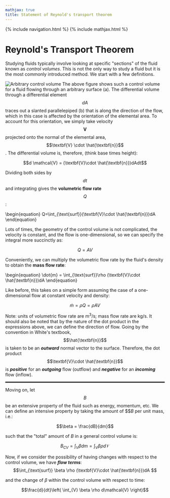 ```yaml
---
mathjax: true
title: Statement of Reynold's transport theorem
---
```

{% include navigation.html %}
{% include mathjax.html %}
# Reynold's Transport Theorem
Studying fluids typically involve looking at specific "sections" of the fluid known as *control volumes*. This is not the only way to study a fluid but it is the most commonly introduced method. We start with a few definitions.

![Arbitrary control volume](https://rprador.github.io/rprador/fluid-mech/figures/control-volume.PNG)
The above figure shows such a control volume for a fluid flowing through an arbitrary surface (a). The differential volume through a differential element $$dA$$ traces out a slanted parallelepiped (b) that is along the direction of the flow, which in this case is affected by the orientation of the elemental area. To account for this orientation, we simply take velocity $$\textbf{V}$$ projected onto the normal of the elemental area, $$\textbf{V} \cdot \hat{\textbf{n}}$$. The differential volume is, therefore, (think base times height):

$$d \mathcal{V} = (\textbf{V}\cdot \hat{\textbf{n}})dAdt$$

Dividing both sides by $$dt$$ and integrating gives the **volumetric flow rate** $$Q$$:

\begin{equation} Q=\int_{\text{surf}}(\textbf{V}\cdot \hat{\textbf{n}})dA \end{equation}

Lots of times, the geometry of the control volume is not complicated, the velocity is constant, and the flow is one-dimensional, so we can specify the integral more succinctly as:

$$Q = AV$$

Conveniently, we can multiply the volumetric flow rate by the fluid's density to obtain the **mass flow rate**:

\begin{equation} \dot{m} = \int_{\text{surf}}\rho (\textbf{V}\cdot \hat{\textbf{n}})dA \end{equation}

Like before, this takes on a simple form assuming the case of a one-dimensional flow at constant velocity and density:

$$\dot{m} = \rho Q = \rho A V$$

Note: units of volumetric flow rate are m<sup>3</sup>/s; mass flow rate are kg/s. It should also be noted that by the nature of the dot product in the expressions above, we can define the direction of flow. Going by the convention in White's textbook, $$\hat{\textbf{n}}$$ is taken to be an ***outward*** normal vector to the surface. Therefore, the dot product $$\textbf{V}\cdot \hat{\textbf{n}}$$ is ***positive*** for an ***outgoing*** flow (outflow) and ***negative*** for an ***incoming*** flow (inflow).

<hr style="border: 1px solid black;" />

Moving on, let $$B$$ be an extensive property of the fluid such as energy, momentum, etc. We can define an intensive property by taking the amount of $$$B$ per unit mass, i.e.:

$$\beta = \frac{dB}{dm}$$

such that the "total" amount of $B$ in a general control volume is:

$$B_{CV} = \int_{V} \beta dm = \int_{V} \beta \rho d \mathcal{V} $$

Now, if we consider the possibility of having changes with respect to the control volume, we have ***flow terms***:
$$\int_{\text{surf}} \beta \rho (\textbf{V}\cdot \hat{\textbf{n}})dA $$

and the change of $\beta$ within the control volume with respect to time:

$$\frac{d}{dt}\left( \int_{V} \beta \rho d\mathcal{V} \right)$$



